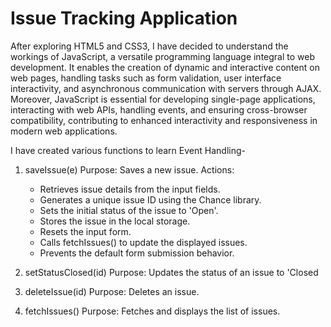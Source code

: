 # Issue Tracking Application

After exploring HTML5 and CSS3, I have decided to understand the workings of JavaScript, a versatile programming language integral to web development. It enables the creation of dynamic and interactive content on web pages, handling tasks such as form validation, user interface interactivity, and asynchronous communication with servers through AJAX. Moreover, JavaScript is essential for developing single-page applications, interacting with web APIs, handling events, and ensuring cross-browser compatibility, contributing to enhanced interactivity and responsiveness in modern web applications.

I have created various functions to learn Event Handling- 
1. saveIssue(e)
   Purpose: Saves a new issue.
  Actions:
   - Retrieves issue details from the input fields.
   - Generates a unique issue ID using the Chance library.
   - Sets the initial status of the issue to 'Open'.
   - Stores the issue in the local storage.
   - Resets the input form.
   - Calls fetchIssues() to update the displayed issues.
   - Prevents the default form submission behavior.

   
2. setStatusClosed(id)
   Purpose: Updates the status of an issue to 'Closed
   
3. deleteIssue(id)
   Purpose: Deletes an issue.
   
4. fetchIssues()
   Purpose: Fetches and displays the list of issues.
